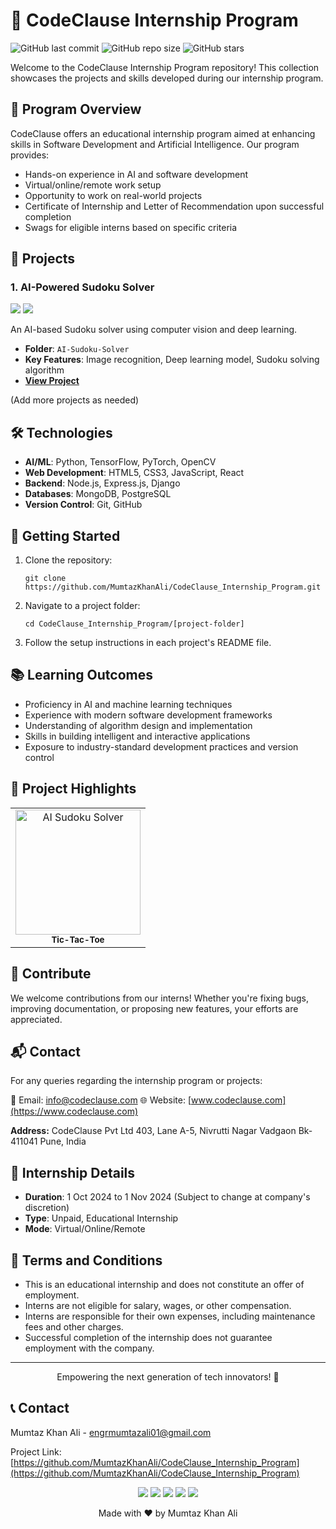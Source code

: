 # 🚀 CodeClause Internship Program

![GitHub last commit](https://img.shields.io/github/last-commit/MumtazKhanAli/CodeClause_Internship_Program)
![GitHub repo size](https://img.shields.io/github/repo-size/MumtazKhanAli/CodeClause_Internship_Program)
![GitHub stars](https://img.shields.io/github/stars/MumtazKhanAli/CodeClause_Internship_Program?style=social)

Welcome to the CodeClause Internship Program repository! This collection showcases the projects and skills developed during our internship program.

## 🎯 Program Overview

CodeClause offers an educational internship program aimed at enhancing skills in Software Development and Artificial Intelligence. Our program provides:

- Hands-on experience in AI and software development
- Virtual/online/remote work setup
- Opportunity to work on real-world projects
- Certificate of Internship and Letter of Recommendation upon successful completion
- Swags for eligible interns based on specific criteria

## 📂 Projects

### 1. AI-Powered Sudoku Solver
<img src="https://img.shields.io/badge/Python-3776AB?style=for-the-badge&logo=python&logoColor=white" /> <img src="https://img.shields.io/badge/TensorFlow-FF6F00?style=for-the-badge&logo=tensorflow&logoColor=white" />

An AI-based Sudoku solver using computer vision and deep learning.
- **Folder**: `AI-Sudoku-Solver`
- **Key Features**: Image recognition, Deep learning model, Sudoku solving algorithm
- **[View Project](https://github.com/MumtazKhanAli/CodeClause_Internship_Program/tree/main/AI-Sudoku-Solver)**

(Add more projects as needed)

## 🛠️ Technologies

- **AI/ML**: Python, TensorFlow, PyTorch, OpenCV
- **Web Development**: HTML5, CSS3, JavaScript, React
- **Backend**: Node.js, Express.js, Django
- **Databases**: MongoDB, PostgreSQL
- **Version Control**: Git, GitHub

## 🚀 Getting Started

1. Clone the repository:
   ```
   git clone https://github.com/MumtazKhanAli/CodeClause_Internship_Program.git
   ```

2. Navigate to a project folder:
   ```
   cd CodeClause_Internship_Program/[project-folder]
   ```

3. Follow the setup instructions in each project's README file.

## 📚 Learning Outcomes

- Proficiency in AI and machine learning techniques
- Experience with modern software development frameworks
- Understanding of algorithm design and implementation
- Skills in building intelligent and interactive applications
- Exposure to industry-standard development practices and version control

## 🌟 Project Highlights

<table>
  <tr>
    <td align="center">
      <img src="https://github.com/user-attachments/assets/bcdeda8e-8c57-4071-8a4e-26bc8abec9ff" width="200px" alt="AI Sudoku Solver"/>
      <br />
      <sub><b>Tic-Tac-Toe</b></sub>
    </td>
    <!-- Add more project highlights as needed -->
  </tr>
</table>


## 🤝 Contribute

We welcome contributions from our interns! Whether you're fixing bugs, improving documentation, or proposing new features, your efforts are appreciated.

## 📬 Contact

For any queries regarding the internship program or projects:

📧 Email: [info@codeclause.com](mailto:info@codeclause.com)
🌐 Website: [www.codeclause.com](https://www.codeclause.com)

**Address:**
CodeClause Pvt Ltd
403, Lane A-5, Nivrutti Nagar
Vadgaon Bk-411041
Pune, India

## 📅 Internship Details

- **Duration**: 1 Oct 2024 to 1 Nov 2024 (Subject to change at company's discretion)
- **Type**: Unpaid, Educational Internship
- **Mode**: Virtual/Online/Remote

## 📜 Terms and Conditions

- This is an educational internship and does not constitute an offer of employment.
- Interns are not eligible for salary, wages, or other compensation.
- Interns are responsible for their own expenses, including maintenance fees and other charges.
- Successful completion of the internship does not guarantee employment with the company.

---

<p align="center">Empowering the next generation of tech innovators! 🚀</p>

## 📞 Contact

Mumtaz Khan Ali - [engrmumtazali01@gmail.com](mailto:engrmumtazali01@gmail.com)

Project Link: [https://github.com/MumtazKhanAli/CodeClause_Internship_Program](https://github.com/MumtazKhanAli/CodeClause_Internship_Program)

<p align="center">
  <a href="mailto:engrmumtazali01@gmail.com"><img src="https://img.shields.io/badge/Email-D14836?style=for-the-badge&logo=gmail&logoColor=white"/></a>
  <a href="https://www.linkedin.com/in/mumtaz-ali"><img src="https://img.shields.io/badge/LinkedIn-0077B5?style=for-the-badge&logo=linkedin&logoColor=white"/></a>
  <a href="https://www.instagram.com/its_maliyzi"><img src="https://img.shields.io/badge/Instagram-E4405F?style=for-the-badge&logo=instagram&logoColor=white"/></a>
  <a href="https://x.com/your-x-account"><img src="https://img.shields.io/badge/X.com-1DA1F2?style=for-the-badge&logo=twitter&logoColor=white"/></a>
  <a href="https://discord.gg/DZgwHzEb"><img src="https://img.shields.io/badge/Discord-7289DA?style=for-the-badge&logo=discord&logoColor=white"/></a>
</p>

<p align="center">Made with ❤️ by Mumtaz Khan Ali</p>
